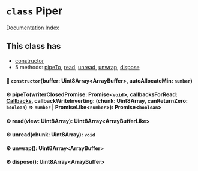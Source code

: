 # `class` Piper

[Documentation Index](../README.md)

## This class has

- [constructor](#-constructorbuffer-uint8arrayarraybuffer-autoallocatemin-number)
- 5 methods:
[pipeTo](#-pipetowriterclosedpromise-promisevoid-callbacksforread-callbacks-callbackwriteinverting-chunk-uint8array-canreturnzero-boolean--number--promiselikenumber-promiseboolean),
[read](#-readview-uint8array-uint8arrayarraybufferlike),
[unread](#-unreadchunk-uint8array-void),
[unwrap](#-unwrap-uint8arrayarraybuffer),
[dispose](#-dispose-uint8arrayarraybuffer)


#### 🔧 `constructor`(buffer: Uint8Array\<ArrayBuffer>, autoAllocateMin: `number`)



#### ⚙ pipeTo(writerClosedPromise: Promise\<`void`>, callbacksForRead: [Callbacks](../type.Callbacks/README.md), callbackWriteInverting: (chunk: Uint8Array, canReturnZero: `boolean`) => `number` | PromiseLike\<`number`>): Promise\<`boolean`>



#### ⚙ read(view: Uint8Array): Uint8Array\<ArrayBufferLike>



#### ⚙ unread(chunk: Uint8Array): `void`



#### ⚙ unwrap(): Uint8Array\<ArrayBuffer>



#### ⚙ dispose(): Uint8Array\<ArrayBuffer>



